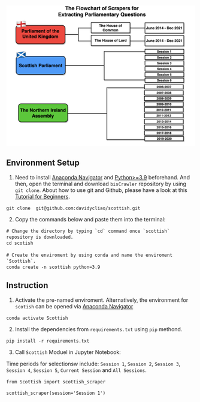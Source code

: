 
<p align="center">
    <img src="flowchart.png"  style="width:570px;"/>
</p>


## Environment Setup

1. Need to install [Anaconda Navigator](https://www.anaconda.com/products/individual-b) and [Python>=3.9](https://www.python.org/downloads/release/python-3810/) beforehand. And then, open the terminal and download `bisCrawler` repository by using `git clone`. About how to use git and Github, please have a look at this [Tutorial for Beginners](https://www.youtube.com/watch?v=RvnM6EEwp1I). 

```
git clone  git@github.com:davidycliao/scottish.git
```

2. Copy the commands below and paste them into the terminal:

```
# Change the directory by typing `cd` command once `scottish` repository is downloaded.
cd scotish

# Create the enviroment by using conda and name the enviroment `Scottish`.
conda create -n scottish python=3.9
```

## Instruction

1. Activate the pre-named enviroment. Alternatively, the environment for `scotish` can be opened via [Anaconda Navigator](https://www.anaconda.com/products/individual-b)

```
conda activate Scottish 
```

2. Install the dependencies from `requirements.txt` using `pip` methond.

```
pip install -r requirements.txt   
```

3. Call `Scottish` Moduel in Jupyter Notebook: 

Time periods for selectionsw include: `Session 1`, `Session 2`, `Session 3`, `Session 4`, `Session 5`, `Current Session` and `All Sessions`.


```
from Scottish import scottish_scraper 
```

```
scottish_scraper(session='Session 1')
```


